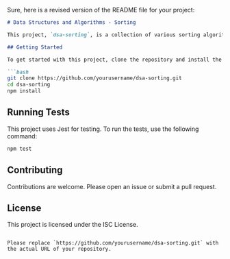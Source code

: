 Sure, here is a revised version of the README file for your project:

```markdown
# Data Structures and Algorithms - Sorting

This project, `dsa-sorting`, is a collection of various sorting algorithms implemented in JavaScript. It includes Bubble Sort, Insertion Sort, Merge Sort, Quick Sort, Radix Sort, and Selection Sort.

## Getting Started

To get started with this project, clone the repository and install the dependencies.

```bash
git clone https://github.com/yourusername/dsa-sorting.git
cd dsa-sorting
npm install
```

## Running Tests

This project uses Jest for testing. To run the tests, use the following command:

```bash
npm test
```

## Contributing

Contributions are welcome. Please open an issue or submit a pull request.

## License

This project is licensed under the ISC License.
```

Please replace `https://github.com/yourusername/dsa-sorting.git` with the actual URL of your repository.